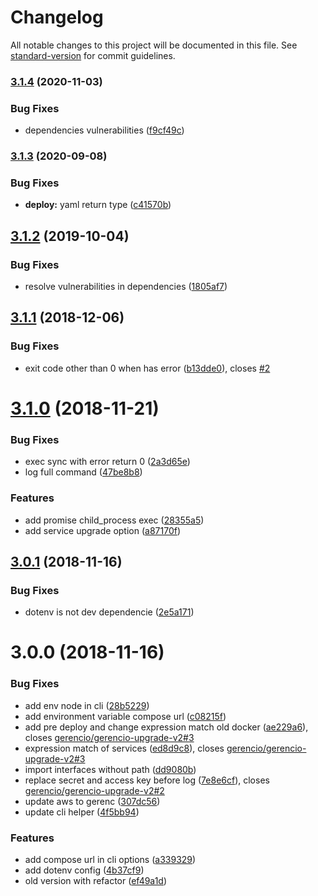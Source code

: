 # Changelog

All notable changes to this project will be documented in this file. See [standard-version](https://github.com/conventional-changelog/standard-version) for commit guidelines.

### [3.1.4](https://github.com/gerencio/gerencio-upgrade-v3/compare/v3.1.3...v3.1.4) (2020-11-03)


### Bug Fixes

* dependencies vulnerabilities ([f9cf49c](https://github.com/gerencio/gerencio-upgrade-v3/commit/f9cf49cc8bec6cdad612b486054db92d2fefd28e))

### [3.1.3](https://github.com/gerencio/gerencio-upgrade-v3/compare/v3.1.2...v3.1.3) (2020-09-08)


### Bug Fixes

* **deploy:** yaml return type ([c41570b](https://github.com/gerencio/gerencio-upgrade-v3/commit/c41570bc8dc4e6a01c8585ea96d198e016a30f80))

## [3.1.2](https://github.com/gerencio/gerencio-upgrade-v3/compare/v3.1.1...v3.1.2) (2019-10-04)


### Bug Fixes

* resolve vulnerabilities in dependencies ([1805af7](https://github.com/gerencio/gerencio-upgrade-v3/commit/1805af7))



<a name="3.1.1"></a>
## [3.1.1](https://github.com/gerencio/gerencio-upgrade-v3/compare/v3.1.0...v3.1.1) (2018-12-06)


### Bug Fixes

* exit code other than 0 when has error ([b13dde0](https://github.com/gerencio/gerencio-upgrade-v3/commit/b13dde0)), closes [#2](https://github.com/gerencio/gerencio-upgrade-v3/issues/2)



<a name="3.1.0"></a>
# [3.1.0](https://github.com/gerencio/gerencio-upgrade-v3/compare/3.0.1...3.1.0) (2018-11-21)


### Bug Fixes

* exec sync with error return 0 ([2a3d65e](https://github.com/gerencio/gerencio-upgrade-v3/commit/2a3d65e))
* log full command ([47be8b8](https://github.com/gerencio/gerencio-upgrade-v3/commit/47be8b8))


### Features

* add promise child_process exec ([28355a5](https://github.com/gerencio/gerencio-upgrade-v3/commit/28355a5))
* add service upgrade option ([a87170f](https://github.com/gerencio/gerencio-upgrade-v3/commit/a87170f))



<a name="3.0.1"></a>
## [3.0.1](https://github.com/gerencio/gerencio-upgrade-v3/compare/3.0.0...3.0.1) (2018-11-16)


### Bug Fixes

* dotenv is not dev dependencie ([2e5a171](https://github.com/gerencio/gerencio-upgrade-v3/commit/2e5a171))



<a name="3.0.0"></a>
# 3.0.0 (2018-11-16)


### Bug Fixes

* add env node in cli ([28b5229](https://github.com/gerencio/gerencio-upgrade-v3/commit/28b5229))
* add environment variable compose url ([c08215f](https://github.com/gerencio/gerencio-upgrade-v3/commit/c08215f))
* add pre deploy and change expression match old docker ([ae229a6](https://github.com/gerencio/gerencio-upgrade-v3/commit/ae229a6)), closes [gerencio/gerencio-upgrade-v2#3](https://github.com/gerencio/gerencio-upgrade-v2/issues/3)
* expression match of services ([ed8d9c8](https://github.com/gerencio/gerencio-upgrade-v3/commit/ed8d9c8)), closes [gerencio/gerencio-upgrade-v2#3](https://github.com/gerencio/gerencio-upgrade-v2/issues/3)
* import interfaces without path ([dd9080b](https://github.com/gerencio/gerencio-upgrade-v3/commit/dd9080b))
* replace secret and access key before log ([7e8e6cf](https://github.com/gerencio/gerencio-upgrade-v3/commit/7e8e6cf)), closes [gerencio/gerencio-upgrade-v2#2](https://github.com/gerencio/gerencio-upgrade-v2/issues/2)
* update aws to gerenc ([307dc56](https://github.com/gerencio/gerencio-upgrade-v3/commit/307dc56))
* update cli helper ([4f5bb94](https://github.com/gerencio/gerencio-upgrade-v3/commit/4f5bb94))


### Features

* add compose url in cli options ([a339329](https://github.com/gerencio/gerencio-upgrade-v3/commit/a339329))
* add dotenv config ([4b37cf9](https://github.com/gerencio/gerencio-upgrade-v3/commit/4b37cf9))
* old version with refactor ([ef49a1d](https://github.com/gerencio/gerencio-upgrade-v3/commit/ef49a1d))
